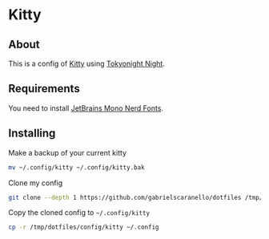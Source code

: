 # Kitty

## About

This is a config of [Kitty](https://sw.kovidgoyal.net/kitty) using [Tokyonight Night](https://github.com/folke/tokyonight.nvim/tree/main/extras/kitty).

## Requirements

You need to install [JetBrains Mono Nerd Fonts](https://github.com/ryanoasis/nerd-fonts/tree/master/patched-fonts/JetBrainsMono/Ligatures).

## Installing

Make a backup of your current kitty

```bash
mv ~/.config/kitty ~/.config/kitty.bak
```

Clone my config

```bash
git clone --depth 1 https://github.com/gabrielscaranello/dotfiles /tmp/dotfiles
```

Copy the cloned config to `~/.config/kitty`

```bash
cp -r /tmp/dotfiles/config/kitty ~/.config
```
